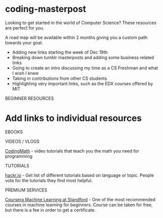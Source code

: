# coding-masterpost
Looking to get started in the world of Computer Science? These resources are perfect for you. 

A road map will be available within 2 months giving you a custom path towards your goal. 
+ Adding new links starting the week of Dec 19th
+ Breaking down tumblr masterposts and adding some business related links
+ Going to create an intro discussing my time as a CS Freshman and what I wish I knew
+ Taking in contributions from other CS students
+ Highlighting very important links, such as the EDX courses offered by MIT

BEGINNER RESOURCES
# Add links to individual resources 
EBOOKS

VIDEOS / VLOGS

[CodingMath](https://www.youtube.com/user/codingmath) - video tutorials that teach you the math you need for programming

TUTORIALS 

[hackr.io](https://hackr.io/) - Get list of different tutorials based on language or topic. People vote for the tutorials they find most helpful.

PREMIUM SERVICES

[Coursera Machine Learning at Standford](https://www.coursera.org/learn/machine-learning) -  One of the most recommended courses in machine learning for beginners. Course can be taken for free, but there is a fee in order to get a certificate.
